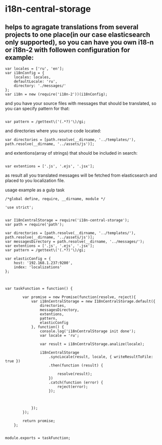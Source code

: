 # i18n-central-storage

## helps to agragate translations from several projects to one place(in our case elasticsearch only supported), so you can have you own i18-n or i18n-2 with followen configuration for example:

```
var locales = ['ru', 'en'];
var i18nConfig = {
    locales: locales,
    defaultLocale: 'ru',
    directory: './messages/'
};
var i18n = new (require('i18n-2'))(i18nConfig);
```

and you have your source files with messages that should be translated, so you can specify pattern for that:

```

var pattern = /gettext\('(.*?)'\)/gi;

```

and directories where you source code located:

```
var directories = [path.resolve(__dirname, '../templates/'), path.resolve(__dirname, '../assets/js')];

```

and extentions(array of strings) that should be included in search:

```

var extentions = ['.js', '.ejs', '.jsx'];

```

as result all you translated messages will be fetched from elasticsearch and placed to you localization file.




usage example as a gulp task
```
/*global define, require, __dirname, module */

'use strict';


var I18nCentralStorage = require('i18n-central-storage');
var path = require('path');

var directories = [path.resolve(__dirname, '../templates/'), path.resolve(__dirname, '../assets/js')];
var messagesDirectory = path.resolve(__dirname, '../messages/');
var extentions = ['.js', '.ejs', '.jsx'];
var pattern = /gettext\('(.*?)'\)/gi;

var elasticConfig = {
    host: '192.168.1.237:9200',
    index: 'localizations'
};



var taskFunction = function() {

        var promise = new Promise(function(resolve, reject){
            var i18nCentralStorage = new I18nCentralStorage.default({
                directories,
                messagesDirectory,
                extentions,
                pattern,
                elasticConfig
            }, function() {
                console.log('i18nCentralStorage init done');
                var locale = 'ru';

                var result = i18nCentralStorage.analize(locale);

                i18nCentralStorage
                    .syncLocale(result, locale, { writeResultToFile: true })
                    .then(function (result) {

                        resolve(result);
                    })
                    .catch(function (error) {
                        reject(error);
                    });



            });
        });

        return promise;
    };


module.exports = taskFunction;

```
